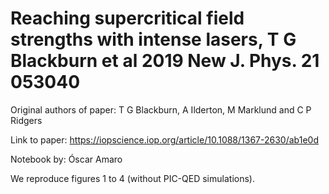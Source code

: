 # Reaching supercritical field strengths with intense lasers,  T G Blackburn et al 2019 New J. Phys. 21 053040

Original authors of paper: T G Blackburn, A Ilderton, M Marklund and C P Ridgers

Link to paper: https://iopscience.iop.org/article/10.1088/1367-2630/ab1e0d

Notebook by: Óscar Amaro

We reproduce figures 1 to 4 (without PIC-QED simulations).
